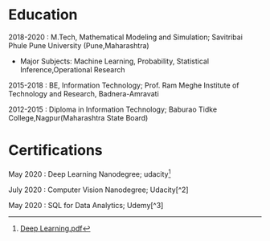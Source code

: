 # Education

2018-2020 : M.Tech, Mathematical Modeling and Simulation; Savitribai Phule Pune University (Pune,Maharashtra)

 * Major Subjects: Machine Learning, Probability, Statistical Inference,Operational Research 

2015-2018 : BE, Information Technology; Prof. Ram Meghe Institute of Technology and Research, Badnera-Amravati

2012-2015 : Diploma in Information Technology; Baburao Tidke College,Nagpur(Maharashtra State Board)


# Certifications

May 2020 : Deep Learning Nanodegree; udacity[^1]

July 2020 : Computer Vision Nanodegree; Udacity[^2]

May 2020 : SQL for Data Analytics; Udemy[^3]





[^1]:[Deep Learning.pdf](https://github.com/DishaBalpande/DishaBalpande.github.io/files/5176542/Deep.Learning.pdf)




